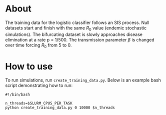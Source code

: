# About

The training data for the logistic classifier follows an SIS process. Null datasets start and finish with the same $R_0$ value (endemic stochastic simulations). The bifurcating dataset is slowly approaches disease elimination at a rate p = 1/500. The transmission parameter $\beta$ is changed over time forcing $R_0$ from 5 to 0.

# How to use

To run simulations, run `create_training_data.py`. Below is an example bash script demonstrating how to run:

```
#!/bin/bash

n_threads=$SLURM_CPUS_PER_TASK
python create_training_data.py 0 10000 $n_threads

```
